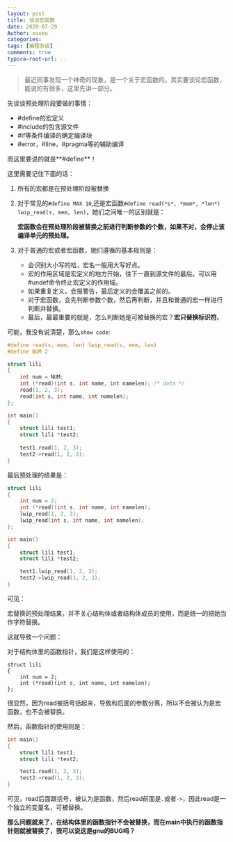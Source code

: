 ```yaml
---
layout: post
title: 谈谈宏函数
date: 2020-07-29
Author: xuxeu
categories: 
tags: [编程杂谈]
comments: true
typora-root-url: ..
---
```


> 最近同事发现一个神奇的现象，是一个关于宏函数的。其实要谈论宏函数，能说的有很多，这里先讲一部分。
> 

先谈谈预处理阶段要做的事情：

- #define的宏定义
- #include的包含源文件
- #if等条件编译的确定编译块
- #error，#line，#pragma等的辅助编译

而这里要说的就是**#define**！

这里需要记住下面的话：

1. 所有的宏都是在预处理阶段被替换

2. 对于常见的`#define MAX 10`,还是宏函数`#define read(*s*, *mem*, *len*) lwip_read(s, mem, len)`，她们之间唯一的区别就是：

   **宏函数会在预处理阶段被替换之前进行判断参数的个数，如果不对，会停止该编译单元的预处理。**

3. 对于普通的宏或者宏函数，她们遵循的基本规则是：

   - 会识别大小写的哈，宏名一般用大写好点。
   - 宏的作用区域是宏定义的地方开始，往下一直到源文件的最后。可以用#undef命令终止宏定义的作用域。
   - 如果重复定义，会报警告，最后定义的会覆盖之前的。
   - 对于宏函数，会先判断参数个数，然后再判断，并且和普通的宏一样进行判断并替换。
   - 最后，最最重要的就是，怎么判断她是可被替换的宏？**宏只替换标识符**。

可能，我没有说清楚，那么`show code`:

```c
#define read(s, mem, len) lwip_read(s, mem, len)
#define NUM 2

struct lili
{
    int num = NUM;
    int (*read)(int s, int name, int namelen); /* data */
    read(1, 2, 3);
    read(int s, int name, int namelen);
};

int main()
{
    struct lili test1;
    struct lili *test2;
    
    test1.read(1, 2, 3);
    test2->read(1, 2, 3);
}
```

最后预处理的结果是：

```c
struct lili
{
    int num = 2;    
    int (*read)(int s, int name, int namelen);
    lwip_read(1, 2, 3);
    lwip_read(int s, int name, int namelen);  
};

int main()
{
    struct lili test1;
    struct lili *test2;

    test1.lwip_read(1, 2, 3);
    test2->lwip_read(1, 2, 3);
}
```

可见：

宏替换的预处理结果，并不关心结构体或者结构体成员的使用，而是统一的把她当作字符替换。

这就导致一个问题：

对于结构体里的函数指针，我们是这样使用的：

```
struct lili
{
    int num = 2;    
    int (*read)(int s, int name, int namelen);
};
```

很显然，因为read被括号括起来，导致和后面的参数分离，所以不会被认为是宏函数，也不会被替换。

然后，函数指针的使用则是：

```c
int main()
{
    struct lili test1;
    struct lili *test2;

    test1.read(1, 2, 3);
    test2->read(1, 2, 3);
}
```

可见，read后面跟括号，被认为是函数，然后read前面是`.`或者`->`，因此read是一个独立的变量名，可被替换。

**那么问题就来了，在结构体里的函数指针不会被替换，而在main中执行的函数指针则就被替换了，我可以说这是gnu的BUG吗？**

















